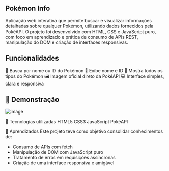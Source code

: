 ## Pokémon Info
Aplicação web interativa que permite buscar e visualizar informações detalhadas sobre qualquer Pokémon, utilizando dados fornecidos pela PokéAPI. O projeto foi desenvolvido com HTML, CSS e JavaScript puro, com foco em aprendizado e prática de consumo de APIs REST, manipulação do DOM e criação de interfaces responsivas.

## Funcionalidades
🔎 Busca por nome ou ID do Pokémon
📛 Exibe nome e ID
🧬 Mostra todos os tipos do Pokémon
🖼️ Imagem oficial direto da PokéAPI
💻 Interface simples, clara e responsiva

## 📸 Demonstração
![image](https://github.com/user-attachments/assets/b82d6191-556e-4504-8efb-e55dd255a520)


🚀 Tecnologias utilizadas
HTML5
CSS3
JavaScript
PokéAPI

🧠 Aprendizados
Este projeto teve como objetivo consolidar conhecimentos de:
- Consumo de APIs com fetch
- Manipulação de DOM com JavaScript puro
- Tratamento de erros em requisições assíncronas
- Criação de uma interface responsiva e amigável
